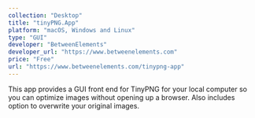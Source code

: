 ```yaml
---
collection: "Desktop"
title: "tinyPNG.App"
platform: "macOS, Windows and Linux"
type: "GUI"
developer: "BetweenElements"
developer_url: "https://www.betweenelements.com"
price: "Free"
url: "https://www.betweenelements.com/tinypng-app"
---
```


This app provides a GUI front end for TinyPNG for your local computer so you
can optimize images without opening up a browser. Also includes option to
overwrite your original images.
